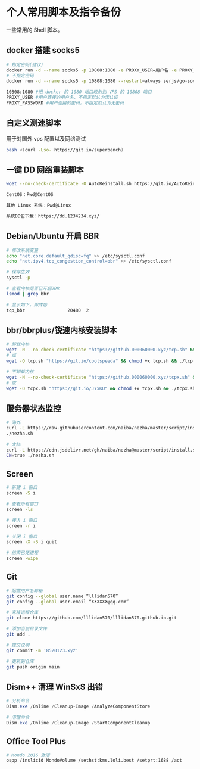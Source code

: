 # 个人常用脚本及指令备份

一些常用的 Shell 脚本。

## docker 搭建 socks5

```bash
# 指定密码(建议)
docker run -d --name socks5 -p 10808:1080 -e PROXY_USER=用户名 -e PROXY_PASSWORD=密码 --restart=always serjs/go-socks5-proxy
# 不指定密码
docker run -d --name socks5 -p 10808:1080 --restart=always serjs/go-socks5-proxy
```

```bash
10808:1080 #把 docker 的 1080 端口映射到 VPS 的 10808 端口
PROXY_USER #用户连接的用户名，不指定默认为无认证
PROXY_PASSWORD #用户连接的密码，不指定默认为无密码
```

## 自定义测速脚本

用于对国外 vps 配置以及网络测试

```bash
bash <(curl -Lso- https://git.io/superbench)
```

## 一键 DD 网络重装脚本

```bash
wget --no-check-certificate -O AutoReinstall.sh https://git.io/AutoReinstall.sh && bash AutoReinstall.sh

CentOS：Pwd@CentOS

其他 Linux 系统：Pwd@Linux

系统DD包下载：https://dd.1234234.xyz/
```

## Debian/Ubuntu 开启 BBR

```bash
# 修改系统变量
echo "net.core.default_qdisc=fq" >> /etc/sysctl.conf
echo "net.ipv4.tcp_congestion_control=bbr" >> /etc/sysctl.conf

# 保存生效
sysctl -p

# 查看内核是否已开启BBR
lsmod | grep bbr

# 显示如下，即成功
tcp_bbr                20480  2
```

## bbr/bbrplus/锐速内核安装脚本

```bash
# 卸载内核
wget -N --no-check-certificate "https://github.000060000.xyz/tcp.sh" && chmod +x tcp.sh && ./tcp.sh
# 或
wget -O tcp.sh "https://git.io/coolspeeda" && chmod +x tcp.sh && ./tcp.sh

# 不卸载内核
wget -N --no-check-certificate "https://github.000060000.xyz/tcpx.sh" && chmod +x tcpx.sh && ./tcpx.sh
# 或
wget -O tcpx.sh "https://git.io/JYxKU" && chmod +x tcpx.sh && ./tcpx.sh
```

## 服务器状态监控

```bash
# 海外
curl -L https://raw.githubusercontent.com/naiba/nezha/master/script/install.sh  -o nezha.sh && chmod +x nezha.sh
./nezha.sh

# 大陆
curl -L https://cdn.jsdelivr.net/gh/naiba/nezha@master/script/install.sh -o nezha.sh && chmod +x nezha.sh
CN=true ./nezha.sh
```

## Screen

```bash
# 新建 i 窗口
screen -S i

# 查看所有窗口
screen -ls

# 接入 i 窗口
screen -r i

# 关闭 i 窗口
screen -X -S i quit

# 结束已死进程
screen -wipe
```

## Git

```bash
# 配置用户名邮箱
git config --global user.name “lllidan570”
git config --global user.email “XXXXXX@qq.com”

# 克隆远程仓库
git clone https://github.com/lllidan570/lllidan570.github.io.git

# 添加当前目录文件
git add .

# 提交说明
git commit -m '8520123.xyz'

# 更新到仓库
git push origin main
```

## Dism++ 清理 WinSxS 出错

```powershell
# 分析命令
Dism.exe /Online /Cleanup-Image /AnalyzeComponentStore

# 清理命令
Dism.exe /Online /Cleanup-Image /StartComponentCleanup
```

## Office Tool Plus

```bash
# Mondo 2016 激活
ospp /inslicid MondoVolume /sethst:kms.loli.best /setprt:1688 /act
```
